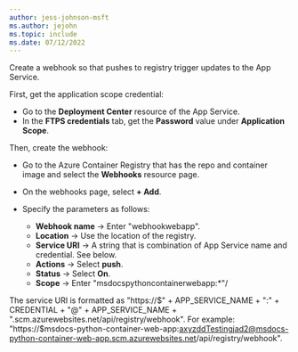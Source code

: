 ```yaml
---
author: jess-johnson-msft
ms.author: jejohn
ms.topic: include
ms.date: 07/12/2022
---
```


Create a webhook so that pushes to registry trigger updates to the App Service.

First, get the application scope credential:

* Go to the **Deployment Center** resource of the App Service.
* In the **FTPS credentials** tab, get the **Password** value under **Application Scope**.

Then, create the webhook:

* Go to the Azure Container Registry that has the repo and container image and select the **Webhooks** resource page.
* On the webhooks page, select **+ Add**.
* Specify the parameters as follows:

   * **Webhook name** &rarr; Enter "webhookwebapp".
   * **Location** &rarr; Use the location of the registry.
   * **Service URI** &rarr; A string that is combination of App Service name and credential. See below.
   * **Actions** &rarr; Select **push**.
   * **Status** &rarr; Select **On**.
   * **Scope** &rarr; Enter "msdocspythoncontainerwebapp:*"/

The service URI is formatted as "https://$" + APP_SERVICE_NAME + ":" + CREDENTIAL + "@" + APP_SERVICE_NAME + ".scm.azurewebsites.net/api/registry/webhook". For example: "https://$msdocs-python-container-web-app:axyzddTestingjad2@msdocs-python-container-web-app.scm.azurewebsites.net/api/registry/webhook".
